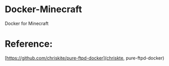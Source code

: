 # Docker-Minecraft
Docker for Minecraft


# Reference:

[https://github.com/chriskite/pure-ftpd-docker](chriskte, pure-ftpd-docker)